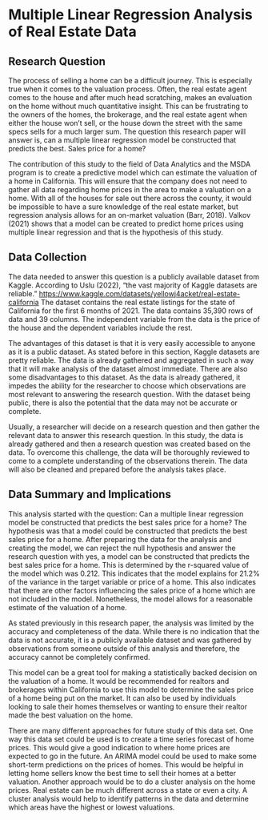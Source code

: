 # Multiple Linear Regression Analysis of Real Estate Data

## Research Question
 
The process of selling a home can be a difficult journey. This is especially true when it comes to the valuation process. Often, the real estate agent comes to the house and after much head scratching, makes an evaluation on the home without much quantitative insight. This can be frustrating to the owners of the homes, the brokerage, and the real estate agent when either the house won’t sell, or the house down the street with the same specs sells for a much larger sum. The question this research paper will answer is, can a multiple linear regression model be constructed that predicts the best. Sales price for a home?

The contribution of this study to the field of Data Analytics and the MSDA program is to create a predictive model which can estimate the valuation of a home in California. This will ensure that the company does not need to gather all data regarding home prices in the area to make a valuation on a home. With all of the houses for sale out there across the county, it would be impossible to have a sure knowledge of the real estate market, but regression analysis allows for an on-market valuation (Barr, 2018). Valkov (2021) shows that a model can be created to predict home prices using multiple linear regression and that is the hypothesis of this study.


## Data Collection

The data needed to answer this question is a publicly available dataset from Kaggle. According to Uslu (2022), “the vast majority of Kaggle datasets are reliable.”
https://www.kaggle.com/datasets/yellowj4acket/real-estate-california
The dataset contains the real estate listings for the state of California for the first 6 months of 2021. The data contains 35,390 rows of data and 39 columns. The independent variable from the data is the price of the house and the dependent variables include the rest.

The advantages of this dataset is that it is very easily accessible to anyone as it is a public dataset. As stated before in this section, Kaggle datasets are pretty reliable. The data is already gathered and aggregated in such a way that it will make analysis of the dataset almost immediate. There are also some disadvantages to this dataset. As the data is already gathered, it impedes the ability for the researcher to choose which observations are most relevant to answering the research question. With the dataset being public, there is also the potential that the data may not be accurate or complete.

Usually, a researcher will decide on a research question and then gather the relevant data to answer this research question. In this study, the data is already gathered and then a research question was created based on the data. To overcome this challenge, the data will be thoroughly reviewed to come to a complete understanding of the observations therein. The data will also be cleaned and prepared before the analysis takes place.


## Data Summary and Implications

This analysis started with the question: Can a multiple linear regression model be constructed that predicts the best sales price for a home? The hypothesis was that a model could be constructed that predicts the best sales price for a home. After preparing the data for the analysis and creating the model, we can reject the null hypothesis and answer the research question with yes, a model can be constructed that predicts the best sales price for a home. This is determined by the r-squared value of the model which was 0.212. This indicates that the model explains for 21.2% of the variance in the target variable or price of a home. This also indicates that there are other factors influencing the sales price of a home which are not included in the model. Nonetheless, the model allows for a reasonable estimate of the valuation of a home.

As stated previously in this research paper, the analysis was limited by the accuracy and completeness of the data. While there is no indication that the data is not accurate, it is a publicly available dataset and was gathered by observations from someone outside of this analysis and therefore, the accuracy cannot be completely confirmed. 

This model can be a great tool for making a statistically backed decision on the valuation of a home. It would be recommended for realtors and brokerages within California to use this model to determine the sales price of a home being put on the market. It can also be used by individuals looking to sale their homes themselves or wanting to ensure their realtor made the best valuation on the home.

There are many different approaches for future study of this data set. One way this data set could be used is to create a time series forecast of home prices. This would give a good indication to where home prices are expected to go in the future. An ARIMA model could be used to make some short-term predictions on the prices of homes. This would be helpful in letting home sellers know the best time to sell their homes at a better valuation. Another approach would be to do a cluster analysis on the home prices. Real estate can be much different across a state or even a city. A cluster analysis would help to identify patterns in the data and determine which areas have the highest or lowest valuations.

